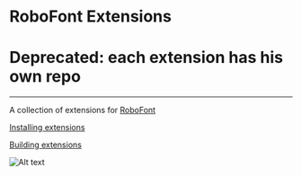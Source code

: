 RoboFont Extensions
===================

# Deprecated: each extension has his own repo


----

A collection of extensions for [RoboFont](http://robofont.com)

[Installing extensions](http://doc.robofont.com/extensions/installing-extensions/)

[Building extensions](http://doc.robofont.com/extensions/building-extensions/)

![Alt text](http://doc.robofont.com/wp-content/uploads/2011/08/extentionIcon.png)
